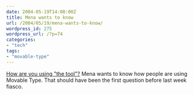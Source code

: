 ```yaml
---
date: 2004-05-19T14:00:00Z
title: Mena wants to know
url: /2004/05/19/mena-wants-to-know/
wordpress_id: 275
wordpress_url: /?p=74
categories:
- "tech"
tags:
- "movable-type"
---
```


<a title="How are you using the tool?" href="http://www.sixapart.com/log/2004/05/how_are_you_usi.shtml">How are you using "the tool"?</a> Mena wants to know how people are using Movable Type. That should have been the first question before last week fiasco.
